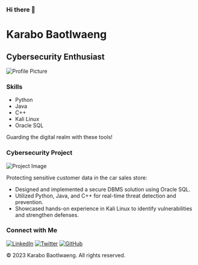 ### Hi there 👋
# Karabo Baotlwaeng

## Cybersecurity Enthusiast

![Profile Picture](images/Project1.jpg)

### Skills
- Python
- Java
- C++
- Kali Linux
- Oracle SQL

Guarding the digital realm with these tools!

### Cybersecurity Project
![Project Image](images/Your_Project_Image.jpg)

Protecting sensitive customer data in the car sales store:
- Designed and implemented a secure DBMS solution using Oracle SQL.
- Utilized Python, Java, and C++ for real-time threat detection and prevention.
- Showcased hands-on experience in Kali Linux to identify vulnerabilities and strengthen defenses.

### Connect with Me
[![LinkedIn](linkedin.png)](https://www.linkedin.com/in/yourlinkedinprofile)
[![Twitter](twitter.png)](https://twitter.com/yourtwitterhandle)
[![GitHub](github.png)](https://github.com/yourgithubusername)

&copy; 2023 Karabo Baotlwaeng. All rights reserved.


